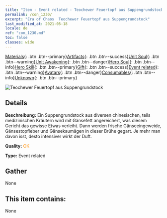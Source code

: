 ```yaml
---
title: "Item - Event related - Teochewer Feuertopf aus Suppengrundstock"
permalink: /con_1230/
excerpt: "Era of Chaos  Teochewer Feuertopf aus Suppengrundstock"
last_modified_at: 2021-05-18
locale: de
ref: "con_1230.md"
toc: false
classes: wide
---
```

 [Materials](/ItemsDE/){: .btn .btn--primary}[Artifacts](/ItemsDE/Artifacts/){: .btn .btn--success}[Unit Soul](/ItemsDE/UnitSoul/){: .btn .btn--warning}[Unit Awakening](/ItemsDE/UnitAwakening/){: .btn .btn--danger}[Hero Soul](/ItemsDE/HeroSoul/){: .btn .btn--info}[Hero Skill](/ItemsDE/HeroSkill/){: .btn .btn--primary}[Gift](/ItemsDE/Gift/){: .btn .btn--success}[Event related](/ItemsDE/Events/){: .btn .btn--warning}[Avatars](/ItemsDE/Avatars/){: .btn .btn--danger}[Consumables](/ItemsDE/Consumables/){: .btn .btn--info}[Unknown](/ItemsDE/Unknown/){: .btn .btn--primary}

 ![Teochewer Feuertopf aus Suppengrundstock](/images/t/i_81531131.png)

## Details
 **Beschreibung:** Ein Suppengrundstock aus diversen chinesischen, teils medizinischen Kräutern wird mit Gänsefett angereichert, was diesem Gericht das gewisse Etwas verleiht. Dann werden frische Gänseeingeweide, Gänsestopfleber und Gänsekaumägen in dieser Brühe gegart. Je mehr man davon isst, desto intensiver wirkt der Duft.

 **Quality:** <span style="color: #FF8C00">OK</span>

 **Type:** Event related

## Gather

  None

## This item contains:

  None

